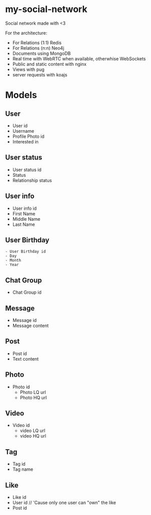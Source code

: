# my-social-network
Social network made with &lt;3

For the architecture:
 - For Relations (1:1) Redis
 - For Relations (n:n) Neo4j
 - Documents using MongoDB
 - Real time with WebRTC when available, otherwhise WebSockets
 - Public and static content with nginx
 - Views with pug 
 - server requests with koajs
 
# Models

## User
  - User id
  - Username
  - Profile Photo id
  - Interested in 

## User status
  - User status id
  - Status
  - Relationship status
  
## User info 
  - User info id
  - First Name
  - Middle Name
  - Last Name
	
## User Birthday
	- User Birthday id
	- Day
	- Month
	- Year

## Chat Group
  - Chat Group id

## Message 
  - Message id
  - Message content

## Post
  - Post id
  - Text content
  
## Photo 
  - Photo id
	- Photo LQ url 
	- Photo HQ url

## Video 
  - Video id
	- video LQ url
	- video HQ url

## Tag
  - Tag id
  - Tag name

## Like 
  - Like id
  - User id // 'Cause only one user can "own" the like
  - Post id
